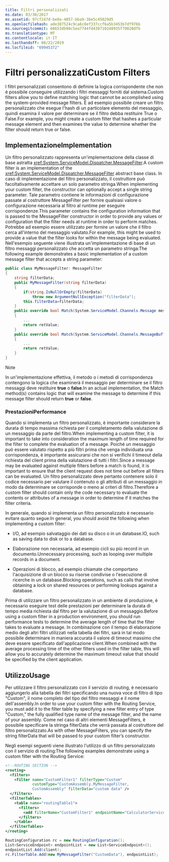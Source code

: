 ```yaml
---
title: Filtri personalizzati
ms.date: 03/30/2017
ms.assetid: 97cf247d-be0a-4057-bba9-3be5c45029d5
ms.openlocfilehash: ade387524c9ca6c8ef337ccf6a5b3453b7df976b
ms.sourcegitcommit: 68653db98c5ea7744fd438710248935f70020dfb
ms.translationtype: MT
ms.contentlocale: it-IT
ms.lasthandoff: 08/22/2019
ms.locfileid: "69945372"
---
```

# <a name="custom-filters"></a><span data-ttu-id="d7390-102">Filtri personalizzati</span><span class="sxs-lookup"><span data-stu-id="d7390-102">Custom Filters</span></span>
<span data-ttu-id="d7390-103">I filtri personalizzati consentono di definire la logica corrispondente che non è possibile conseguire utilizzando i filtri messaggi forniti dal sistema.</span><span class="sxs-lookup"><span data-stu-id="d7390-103">Custom filters allow you to define matching logic that cannot be accomplished using the system-provided message filters.</span></span> <span data-ttu-id="d7390-104">È ad esempio possibile creare un filtro personalizzato che esegue l'hash di un particolare elemento del messaggio, quindi esamina il valore per determinare se il filtro debba restituire True o False.</span><span class="sxs-lookup"><span data-stu-id="d7390-104">For example, you might create a custom filter that hashes a particular message element and then examines the value to determine whether the filter should return true or false.</span></span>  
  
## <a name="implementation"></a><span data-ttu-id="d7390-105">Implementazione</span><span class="sxs-lookup"><span data-stu-id="d7390-105">Implementation</span></span>  
 <span data-ttu-id="d7390-106">Un filtro personalizzato rappresenta un'implementazione della classe di base astratta <xref:System.ServiceModel.Dispatcher.MessageFilter>.</span><span class="sxs-lookup"><span data-stu-id="d7390-106">A custom filter is an implementation of the <xref:System.ServiceModel.Dispatcher.MessageFilter> abstract base class.</span></span> <span data-ttu-id="d7390-107">In caso di implementazione del filtro personalizzato, il costruttore può facoltativamente accettare un solo parametro stringa.</span><span class="sxs-lookup"><span data-stu-id="d7390-107">When implementing your custom filter, the constructor can optionally accept a single string parameter.</span></span> <span data-ttu-id="d7390-108">Tale parametro contiene le informazioni di configurazione passate al costruttore MessageFilter per fornire qualsiasi valore o configurazione necessaria al filtro al runtime per eseguire corrispondenze.</span><span class="sxs-lookup"><span data-stu-id="d7390-108">This parameter contains the configuration information that is passed to the MessageFilter constructor in order to provide any values or configuration that the filter needs at runtime in order to perform matches.</span></span> <span data-ttu-id="d7390-109">Potrebbe ad esempio essere utilizzato per fornire un valore che il filtro cerca all'interno del messaggio valutato.</span><span class="sxs-lookup"><span data-stu-id="d7390-109">For example, this might be used to provide a value that the filter looks for within the message being evaluated.</span></span> <span data-ttu-id="d7390-110">Nell'esempio seguente viene illustrata un'implementazione di base di un filtro messaggi personalizzato che accetta un parametro stringa:</span><span class="sxs-lookup"><span data-stu-id="d7390-110">The following example demonstrates a basic implementation of a custom message filter that accepts a string parameter:</span></span>  
  
```csharp  
public class MyMessageFilter: MessageFilter  
{  
    string filterData;  
    public MyMessageFilter(string filterData)  
    {  
        if(string.IsNullOrEmpty(filterData)  
            throw new ArgumentNullException("filterData");  
        this.filterData=filterData;  
    }  
    public override bool Match(System.ServiceModel.Channels.Message message)  
    {  
        ...  
        return retValue;  
    }  
    public override bool Match(System.ServiceModel.Channels.MessageBuffer buffer)  
    {  
        ...  
        return retValue;  
    }  
}  
```  
  
> [!NOTE]
> <span data-ttu-id="d7390-111">In un'implementazione effettiva, il metodo o i metodi di corrispondenza contengono la logica che esaminerà il messaggio per determinare se il filtro messaggi deve restituire **true** o **false**.</span><span class="sxs-lookup"><span data-stu-id="d7390-111">In an actual implementation, the Match method(s) contains logic that will examine the message to determine if this message filter should return **true** or **false**.</span></span>  
  
### <a name="performance"></a><span data-ttu-id="d7390-112">Prestazioni</span><span class="sxs-lookup"><span data-stu-id="d7390-112">Performance</span></span>  
 <span data-ttu-id="d7390-113">Quando si implementa un filtro personalizzato, è importante considerare la durata di tempo massima richiesta per il completamento della valutazione di un messaggio da parte del filtro.</span><span class="sxs-lookup"><span data-stu-id="d7390-113">When implementing a custom filter, it is important to take into consideration the maximum length of time required for the filter to complete the evaluation of a message.</span></span> <span data-ttu-id="d7390-114">Poiché un messaggio può essere valutato rispetto a più filtri prima che venga individuata una corrispondenza, è importante assicurarsi che non si verifichi il timeout della richiesta del client prima della valutazione di tutti i filtri.</span><span class="sxs-lookup"><span data-stu-id="d7390-114">Since a message may be evaluated against multiple filters before a match is found, it is important to ensure that the client request does not time out before all filters can be evaluated.</span></span> <span data-ttu-id="d7390-115">Un filtro personalizzato deve pertanto contenere solo il codice necessario per valutare il contenuto o gli attributi di un messaggio in modo da determinare se corrisponde o meno ai criteri di filtro.</span><span class="sxs-lookup"><span data-stu-id="d7390-115">Therefore a custom filter should contain only the code necessary to evaluate the contents or attributes of a message in order to determine if it matches the filter criteria.</span></span>  
  
 <span data-ttu-id="d7390-116">In generale, quando si implementa un filtro personalizzato è necessario evitare quanto segue:</span><span class="sxs-lookup"><span data-stu-id="d7390-116">In general, you should avoid the following when implementing a custom filter:</span></span>  
  
- <span data-ttu-id="d7390-117">I/O, ad esempio salvataggio dei dati su disco o in un database.</span><span class="sxs-lookup"><span data-stu-id="d7390-117">IO, such as saving data to disk or to a database.</span></span>  
  
- <span data-ttu-id="d7390-118">Elaborazione non necessaria, ad esempio cicli su più record in un documento.</span><span class="sxs-lookup"><span data-stu-id="d7390-118">Unnecessary processing, such as looping over multiple records in a document.</span></span>  
  
- <span data-ttu-id="d7390-119">Operazioni di blocco, ad esempio chiamate che comportano l'acquisizione di un blocco su risorse condivise o l'esecuzione di ricerche in un database.</span><span class="sxs-lookup"><span data-stu-id="d7390-119">Blocking operations, such as calls that involve obtaining a lock on shared resources or performing lookups against a database.</span></span>  
  
 <span data-ttu-id="d7390-120">Prima di utilizzare un filtro personalizzato in un ambiente di produzione, è necessario eseguire test delle prestazioni per determinare la durata di tempo media richiesta dal filtro per la valutazione di un messaggio.</span><span class="sxs-lookup"><span data-stu-id="d7390-120">Before using a custom filter in a production environment, you should run performance tests to determine the average length of time that the filter takes to evaluate a message.</span></span> <span data-ttu-id="d7390-121">In combinazione con il tempo di elaborazione medio degli altri filtri utilizzati nella tabella dei filtri, sarà in tal modo possibile determinare in maniera accurata il valore di timeout massimo che deve essere specificato dall'applicazione client.</span><span class="sxs-lookup"><span data-stu-id="d7390-121">When combined with the average processing time of the other filters used in the filter table, this will allow you to accurately determine the maximum timeout value that should be specified by the client application.</span></span>  
  
## <a name="usage"></a><span data-ttu-id="d7390-122">Utilizzo</span><span class="sxs-lookup"><span data-stu-id="d7390-122">Usage</span></span>  
 <span data-ttu-id="d7390-123">Per utilizzare il filtro personalizzato con il servizio di routing, è necessario aggiungerlo alla tabella dei filtri specificando una nuova voce di filtro di tipo "Custom", il nome completo del tipo del filtro messaggi e il nome dell'assembly.</span><span class="sxs-lookup"><span data-stu-id="d7390-123">In order to use your custom filter with the Routing Service, you must add it to the filter table by specifying a new filter entry of type "Custom," the fully qualified type name of the message filter, and the name of your assembly.</span></span>  <span data-ttu-id="d7390-124">Come nel caso di altri elementi MessageFilters, è possibile specificare la stringa filterData che verrà passata al costruttore del filtro personalizzato.</span><span class="sxs-lookup"><span data-stu-id="d7390-124">As with other MessageFilters, you can specify the string filterData that will be passed to your custom filter’s constructor.</span></span>  
  
 <span data-ttu-id="d7390-125">Negli esempi seguenti viene illustrato l'utilizzo di un filtro personalizzato con il servizio di routing:</span><span class="sxs-lookup"><span data-stu-id="d7390-125">The following examples demonstrate using a custom filter with the Routing Service:</span></span>  
  
```xml  
<!--ROUTING SECTION -->  
<routing>  
  <filters>  
    <filter name="CustomFilter1" filterType="Custom"   
            customType="CustomAssembly.MyMessageFilter,   
            CustomAssembly" filterData="custom data" />  
  </filters>  
  <filterTables>  
    <table name="routingTable1">  
      <filters>  
        <add filterName="CustomFilter1" endpointName="CalculatorService" />  
      </filters>  
    </table>  
  </filterTables>  
</routing>  
```  
  
```csharp  
RoutingConfiguration rc = new RoutingConfiguration();  
List<ServiceEndpoint> endpointList = new List<ServiceEndpoint>();  
endpointList.Add(client);  
rc.FilterTable.Add(new MyMessageFilter("CustomData"), endpointList);  
```
